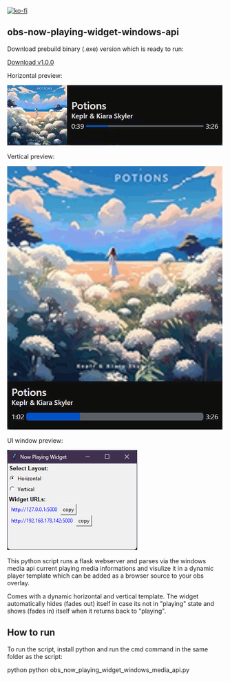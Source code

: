 [![ko-fi](https://ko-fi.com/img/githubbutton_sm.svg)](https://ko-fi.com/K3K314GUP)

## obs-now-playing-widget-windows-api

Download prebuild binary (.exe) version which is ready to run:

[Download v1.0.0](https://github.com/Crypto90/obs-now-playing-widget-windows-api/releases/download/1.0.0/obs_now_playing_widget_windows_media_api.zip)

Horizontal preview:

![til](./preview_horizontal.gif)

Vertical preview:

![til](./preview_vertical.gif)


UI window preview:

![til](./ui_preview.png)


This python script runs a flask webserver and parses via the windows media api current playing media informations and visulize it in a dynamic player template which can be added as a browser source to your obs overlay.

Comes with a dynamic horizontal and vertical template.
The widget automatically hides (fades out) itself in case its not in "playing" state and shows (fades in) itself when it returns back to "playing".

## How to run
To run the script, install python and run the cmd command in the same folder as the script:

python python obs_now_playing_widget_windows_media_api.py
